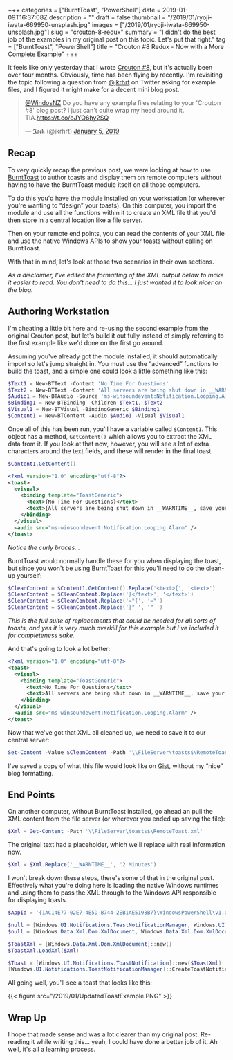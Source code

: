 +++
categories = ["BurntToast", "PowerShell"]
date = 2019-01-09T16:37:08Z
description = ""
draft = false
thumbnail = "/2019/01/ryoji-iwata-669950-unsplash.jpg"
images = ["/2019/01/ryoji-iwata-669950-unsplash.jpg"]
slug = "crouton-8-redux"
summary = "I didn't do the best job of the examples in my original post on this topic. Let's put that right."
tag = ["BurntToast", "PowerShell"]
title = "Crouton #8 Redux - Now with a More Complete Example"
+++


It feels like only yesterday that I wrote [Crouton #8](https://king.geek.nz/2018/08/21/crouton-8-i-like-your-code-but-i-dont-want-it-on-all-my-computers/), but it's actually been over four months. Obviously, time has been flying by recently. I'm revisiting the topic following a question from [@jkrhrt](https://twitter.com/jkrhrt) on Twitter asking for example files, and I figured it might make for a decent mini blog post.

<blockquote class="twitter-tweet"><p lang="en" dir="ltr"><a href="https://twitter.com/WindosNZ?ref_src=twsrc%5Etfw">@WindosNZ</a> Do you have any example files relating to your &#39;Crouton #8&#39; blog post? I just can&#39;t quite wrap my head around it. TIA.<a href="https://t.co/oJYQ6hy2SQ">https://t.co/oJYQ6hy2SQ</a></p>&mdash; 𝕵𝖆𝖈𝖐 (@jkrhrt) <a href="https://twitter.com/jkrhrt/status/1081694822191300609?ref_src=twsrc%5Etfw">January 5, 2019</a></blockquote>
<script async src="https://platform.twitter.com/widgets.js" charset="utf-8"></script>

## **Recap**

To very quickly recap the previous post, we were looking at how to use [BurntToast](https://powershellgallery.com/packages/BurntToast) to author toasts and display them on remote computers without having to have the BurntToast module itself on all those computers.

To do this you'd have the module installed on your workstation (or wherever you're wanting to “design” your toasts). On this computer, you import the module and use all the functions within it to create an XML file that you'd then store in a central location like a file server.

Then on your remote end points, you can read the contents of your XML file and use the native Windows APIs to show your toasts without calling on BurntToast.

With that in mind, let's look at those two scenarios in their own sections.

_As a disclaimer, I've edited the formatting of the XML output below to make it easier to read. You don't need to do this… I just wanted it to look nicer on the blog._

## **Authoring Workstation**

I'm cheating a little bit here and re-using the second example from the original Crouton post, but let's build it out fully instead of simply referring to the first example like we'd done on the first go around.

Assuming you've already got the module installed, it should automatically import so let's jump straight in. You must use the “advanced” functions to build the toast, and a simple one could look a little something like this:

```powershell
$Text1 = New-BTText -Content 'No Time For Questions'
$Text2 = New-BTText -Content 'All servers are being shut down in __WARNTIME__, save your work!'
$Audio1 = New-BTAudio -Source 'ms-winsoundevent:Notification.Looping.Alarm'
$Binding1 = New-BTBinding -Children $Text1, $Text2
$Visual1 = New-BTVisual -BindingGeneric $Binding1
$Content1 = New-BTContent -Audio $Audio1 -Visual $Visual1

```

Once all of this has been run, you'll have a variable called `$Content1`. This object has a method, `GetContent()` which allows you to extract the XML data from it. If you look at that now, however, you will see a lot of extra characters around the text fields, and these will render in the final toast.

```powershell
$Content1.GetContent()

```

```xml
<?xml version="1.0" encoding="utf-8"?>
<toast>
  <visual>
    <binding template="ToastGeneric">
      <text>{No Time For Questions}</text>
      <text>{All servers are being shut down in __WARNTIME__, save your work!}</text>
    </binding>
  </visual>
  <audio src="ms-winsoundevent:Notification.Looping.Alarm" />
</toast>

```

_Notice the curly braces..._

BurntToast would normally handle these for you when displaying the toast, but since you won't be using BurntToast for this you'll need to do the clean-up yourself:

```powershell
$CleanContent = $Content1.GetContent().Replace('<text>{', '<text>')
$CleanContent = $CleanContent.Replace('}</text>', '</text>')
$CleanContent = $CleanContent.Replace('="{', '="')
$CleanContent = $CleanContent.Replace('}" ', '" ')

```

_This is the full suite of replacements that could be needed for all sorts of toasts, and yes it is very much overkill for this example but I've included it for completeness sake._

And that's going to look a lot better:

```xml
<?xml version="1.0" encoding="utf-8"?>
<toast>
  <visual>
    <binding template="ToastGeneric">
      <text>No Time For Questions</text>
      <text>All servers are being shut down in __WARNTIME__, save your work!</text>
    </binding>
  </visual>
  <audio src="ms-winsoundevent:Notification.Looping.Alarm" />
</toast>

```

Now that we've got that XML all cleaned up, we need to save it to our central server:

```powershell
Set-Content -Value $CleanContent -Path '\\FileServer\toasts$\RemoteToast.xml'

```

I've saved a copy of what this file would look like on [Gist](https://gist.github.com/Windos/16ad5ca744bc5c38cd4fb86f6e8067f9), without my “nice” blog formatting.

## **End Points**

On another computer, without BurntToast installed, go ahead an pull the XML content from the file server (or wherever you ended up saving the file):

```powershell
$Xml = Get-Content -Path '\\FileServer\toasts$\RemoteToast.xml'

```

The original text had a placeholder, which we'll replace with real information now.

```powershell
$Xml = $Xml.Replace('__WARNTIME__', '2 Minutes')

```

I won't break down these steps, there's some of that in the original post. Effectively what you're doing here is loading the native Windows runtimes and using them to pass the XML through to the Windows API responsible for displaying toasts.

```powershell
$AppId = '{1AC14E77-02E7-4E5D-B744-2EB1AE5198B7}\WindowsPowerShell\v1.0\powershell.exe'

$null = [Windows.UI.Notifications.ToastNotificationManager, Windows.UI.Notifications, ContentType = WindowsRuntime]
$null = [Windows.Data.Xml.Dom.XmlDocument, Windows.Data.Xml.Dom.XmlDocument, ContentType = WindowsRuntime]

$ToastXml = [Windows.Data.Xml.Dom.XmlDocument]::new()
$ToastXml.LoadXml($Xml)

$Toast = [Windows.UI.Notifications.ToastNotification]::new($ToastXml)
[Windows.UI.Notifications.ToastNotificationManager]::CreateToastNotifier($AppId).Show($Toast)

```

All going well, you'll see a toast that looks like this:

{{< figure src="/2019/01/UpdatedToastExample.PNG" >}}

## **Wrap Up**

I hope that made sense and was a lot clearer than my original post. Re-reading it while writing this… yeah, I could have done a better job of it. Ah well, it's all a learning process.

